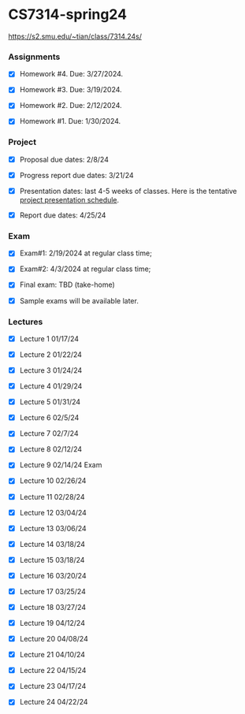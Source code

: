 # CS7314-spring24

https://s2.smu.edu/~tian/class/7314.24s/

### Assignments

- [x] Homework #4. Due: 3/27/2024.
- [x] Homework #3. Due: 3/19/2024.
- [x] Homework #2. Due: 2/12/2024.
- [x] Homework #1. Due: 1/30/2024.


### Project

- [x] Proposal due dates: 2/8/24
- [x] Progress report due dates: 3/21/24
- [x] Presentation dates: last 4-5 weeks of classes.
  Here is the tentative [project presentation schedule](https://s2.smu.edu/~tian/class/7314.23f/pps.html).
- [x] Report due dates: 4/25/24



### Exam

- [x] Exam#1: 2/19/2024 at regular class time;
- [x] Exam#2: 4/3/2024 at regular class time;
- [x] Final exam: TBD (take-home)
- [x] Sample exams will be available later.



### Lectures

- [x] Lecture 1 01/17/24
- [x] Lecture 2 01/22/24
- [x] Lecture 3 01/24/24
- [x] Lecture 4 01/29/24
- [x] Lecture 5 01/31/24
- [x] Lecture 6 02/5/24
- [x] Lecture 7 02/7/24
- [x] Lecture 8 02/12/24
- [x] Lecture 9 02/14/24 Exam
- [x] Lecture 10 02/26/24
- [x] Lecture 11 02/28/24
- [x] Lecture 12 03/04/24
- [x] Lecture 13 03/06/24
- [x] Lecture 14 03/18/24
- [x] Lecture 15 03/18/24
- [x] Lecture 16 03/20/24
- [x] Lecture 17 03/25/24
- [x] Lecture 18 03/27/24
- [x] Lecture 19 04/12/24
- [x] Lecture 20 04/08/24
- [x] Lecture 21 04/10/24
- [x] Lecture 22 04/15/24
- [x] Lecture 23 04/17/24
- [x] Lecture 24 04/22/24


